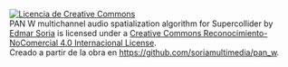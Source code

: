 <a rel="license" href="http://creativecommons.org/licenses/by-nc/4.0/"><img alt="Licencia de Creative Commons" style="border-width:0" src="https://i.creativecommons.org/l/by-nc/4.0/88x31.png" /></a><br /><span xmlns:dct="http://purl.org/dc/terms/" property="dct:title">PAN W multichannel audio spatialization algorithm for Supercollider</span> by <a xmlns:cc="http://creativecommons.org/ns#" href="Edmar Soria" property="cc:attributionName" rel="cc:attributionURL">Edmar Soria</a> is licensed under a <a rel="license" href="http://creativecommons.org/licenses/by-nc/4.0/">Creative Commons Reconocimiento-NoComercial 4.0 Internacional License</a>.<br />Creado a partir de la obra en <a xmlns:dct="http://purl.org/dc/terms/" href="https://github.com/soriamultimedia/pan_w" rel="dct:source">https://github.com/soriamultimedia/pan_w</a>.
